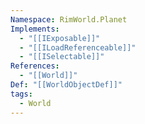 ```yaml
---
Namespace: RimWorld.Planet
Implements:
  - "[[IExposable]]"
  - "[[ILoadReferenceable]]"
  - "[[ISelectable]]"
References:
  - "[[World]]"
Def: "[[WorldObjectDef]]"
tags:
  - World
---
```

